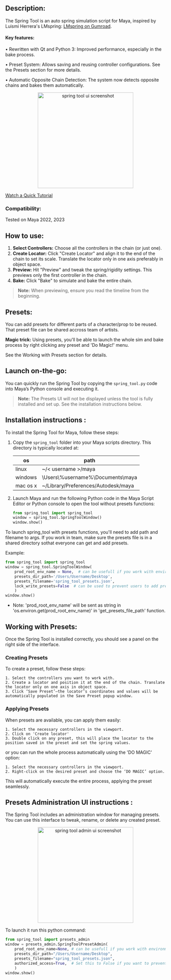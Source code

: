 ## Description:
The Spring Tool is an auto spring simulation script for Maya, inspired by Luismi Herrera's LMspring:   [LMspring on Gumroad](https://luismiherrera.gumroad.com/).

#### Key features:

• Rewritten with Qt and Python 3: Improved performance, especially in the bake process.

• Preset System: Allows saving and reusing controller configurations. See the Presets section for more details.

• Automatic Opposite Chain Detection: The system now detects opposite chains and bakes them automatically.

<div style="text-align: center;">
    <img src="https://garcia-nicolas.com/wp-content/uploads/2024/09/spring_tool.png" alt="spring tool ui screenshot" width="300"/>
</div>

[Watch a Quick Tutorial](https://garcia-nicolas.com/download/3147/?tmstv=1713513016&v=3148)

### Compatibility:
Tested on Maya 2022, 2023

## How to use:

1. **Select Controllers:** Choose all the controllers in the chain (or just one).
2. **Create Locator:** Click "Create Locator" and align it to the end of the chain to set its scale. Translate the locator only in one axis preferably in object space.
3. **Preview:** Hit "Preview" and tweak the spring/rigidity settings. This previews only the first controller in the chain.
4. **Bake:** Click "Bake" to simulate and bake the entire chain.


> **Note:** When previewing, ensure you read the timeline from the beginning.

## Presets:
You can add presets for different parts of a character/prop to be reused.
That preset file can be shared accross team of artists.
<p><b>Magic trick:</b>
Using presets, you'll be able to launch the whole sim and bake process
by right clicking any preset and 'Do Magic!' menu.</p>
See the Working with Presets section for details.

## Launch on-the-go:
You can quickly run the Spring Tool by copying the `spring_tool.py` code into Maya’s Python console and executing it.

> **Note:** The Presets UI will not be displayed unless the tool is fully installed and set up. See the installation instructions below.


## Installation instructions :
To install the Spring Tool for Maya, follow these steps:

1. Copy the `spring_tool` folder into your Maya scripts directory. This directory is typically located at:

    | os       | path                                          |
    | ------   | ------                                        |
    | linux    | ~/< username >/maya                           |
    | windows  | \Users\\%username%\Documents\maya              |
    | mac os x | ~<username>/Library/Preferences/Autodesk/maya |

2. Launch Maya and run the following Python code in the Maya Script Editor
or Python console to open the tool without presets functions:
   ```python
   from spring_tool import spring_tool
   window = spring_tool.SpringToolWindow()
   window.show()
   ```

To launch spring_tool with presets functions, you'll need to add path and filename
to args.
If you work in team, make sure the presets file is in a shared directory sothat
everyone can get and add presets.

Example:

```python
from spring_tool import spring_tool
window = spring_tool.SpringToolWindow(
    prod_root_env_name = None,  # can be usefull if you work with environments
    presets_dir_path='/Users/Username/Desktop',
    presets_filename='spring_tool_presets.json',
    lock_write_presets=False  # can be used to prevent users to add presets
    )
window.show()
```
- Note: 'prod_root_env_name' will be sent as string in 'os.environ.get(prod_root_env_name)' in 'get_presets_file_path' function.

## Working with Presets:
Once the Spring Tool is installed correctly, you should see a panel on the right side of the interface.

### Creating Presets

To create a preset, follow these steps:

    1. Select the controllers you want to work with.
    2. Create a locator and position it at the end of the chain. Translate the locator only on one axis in object space.
    3. Click ‘Save Preset’—the locator’s coordinates and values will be automatically populated in the Save Preset popup window.

### Applying Presets

When presets are available, you can apply them easily:

    1. Select the necessary controllers in the viewport.
    2. Click on 'Create locator'
    3. Double click on any preset, this will place the locator to the position saved in the preset and set the spring values.

or you can run the whole process automatically using the 'DO MAGIC' option:

    1. Select the necessary controllers in the viewport.
    2. Right-click on the desired preset and choose the ‘DO MAGIC’ option.

This will automatically execute the entire process, applying the preset seamlessly.


## Presets Administration UI instructions :
The Spring Tool includes an administration window for managing presets. You can use this interface to tweak, rename, or delete any created preset.

<div style="text-align: center;">
    <img src="https://garcia-nicolas.com/wp-content/uploads/2024/08/spring_tool_admin-e1723926107251.png" alt="spring tool admin ui screenshot" width="300"/>
</div>


To launch it run this python command:

```python
from spring_tool import presets_admin
window = presets_admin.SpringToolPresetAdmin(
    prod_root_env_name=None, # can be usefull if you work with environments
    presets_dir_path="/Users/Username/Desktop",
    presets_filename="spring_tool_presets.json",
    authorized_access=True,  # Set this to False if you want to prevent users to access the administration window
    )
window.show()
```
